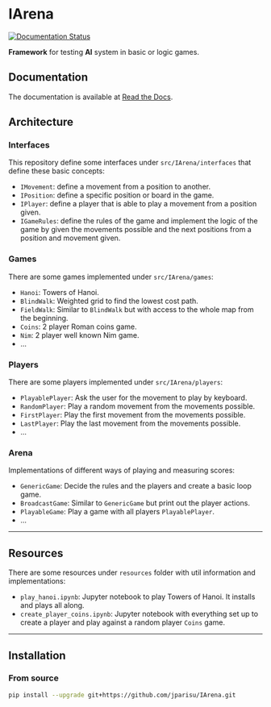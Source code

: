 # IArena

[![Documentation Status](https://readthedocs.org/projects/iarena/badge/?version=latest)](https://iarena.readthedocs.io/en/latest/)

**Framework** for testing **AI** system in basic or logic games.

## Documentation

The documentation is available at [Read the Docs](https://iarena.readthedocs.io/en/latest/).


## Architecture

### Interfaces

This repository define some interfaces under `src/IArena/interfaces` that define these basic concepts:

- `IMovement`: define a movement from a position to another.
- `IPosition`: define a specific position or board in the game.
- `IPlayer`: define a player that is able to play a movement from a position given.
- `IGameRules`: define the rules of the game and implement the logic of the game by given the movements possible and the next positions from a position and movement given.

### Games

There are some games implemented under `src/IArena/games`:

- `Hanoi`: Towers of Hanoi.
- `BlindWalk`: Weighted grid to find the lowest cost path.
- `FieldWalk`: Similar to `BlindWalk` but with access to the whole map from the beginning.
- `Coins`: 2 player Roman coins game.
- `Nim`: 2 player well known Nim game.
- ...

### Players

There are some players implemented under `src/IArena/players`:

- `PlayablePlayer`: Ask the user for the movement to play by keyboard.
- `RandomPlayer`: Play a random movement from the movements possible.
- `FirstPlayer`: Play the first movement from the movements possible.
- `LastPlayer`: Play the last movement from the movements possible.
- ...

### Arena

Implementations of different ways of playing and measuring scores:

- `GenericGame`: Decide the rules and the players and create a basic loop game.
- `BroadcastGame`: Similar to `GenericGame` but print out the player actions.
- `PlayableGame`: Play a game with all players `PlayablePlayer`.
- ...

---

## Resources

There are some resources under `resources` folder with util information and implementations:

- `play_hanoi.ipynb`: Jupyter notebook to play Towers of Hanoi. It installs and plays all along.
- `create_player_coins.ipynb`: Jupyter notebook with everything set up to create a player and play against a random player `Coins` game.

---

## Installation

### From source

```bash
pip install --upgrade git+https://github.com/jparisu/IArena.git
```
